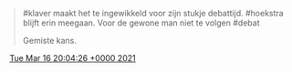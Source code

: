 > \#klaver maakt het te ingewikkeld voor zijn stukje debattijd\. \#hoekstra blijft erin meegaan\. Voor de gewone man niet te volgen \#debat  
>   
> Gemiste kans\.

<img src="../../media/tweet.ico" width="12" /> [Tue Mar 16 20:04:26 +0000 2021](https://twitter.com/DromerDenker/status/1371915280981581827)